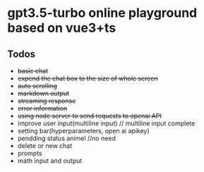 # gpt3.5-turbo online playground based on vue3+ts

## **Todos**
- <del>basic chat<def>
- <del>expend the chat box to the size of whole screen<del>
- <del>auto scrolling<del>
- <del>markdown output<del>
- <del>streaming response<del>
- <del>error information<del>
- <del>using node server to send requests to openai API<del>
- improve user input(multiline input) // multiline input complete
- setting bar(hyperparameters, open ai apikey)
- pendding status animel //no need
- delete or new chat
- prompts
- math input and output
